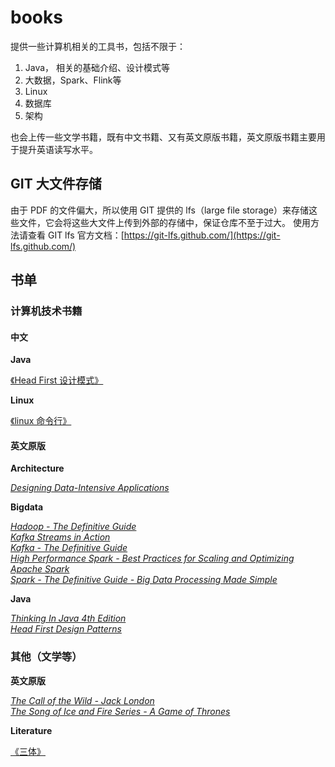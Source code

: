 # books

提供一些计算机相关的工具书，包括不限于：

1. Java， 相关的基础介绍、设计模式等
2. 大数据，Spark、Flink等
3. Linux
4. 数据库
6. 架构

也会上传一些文学书籍，既有中文书籍、又有英文原版书籍，英文原版书籍主要用于提升英语读写水平。


## GIT 大文件存储

由于 PDF 的文件偏大，所以使用 GIT 提供的 lfs（large file storage）来存储这些文件，它会将这些大文件上传到外部的存储中，保证仓库不至于过大。
使用方法请查看 GIT lfs 官方文档：[https://git-lfs.github.com/](https://git-lfs.github.com/)

## 书单

### 计算机技术书籍

#### 中文

**Java**  

[《Head First 设计模式》](https://github.com/RollsBean/books/blob/master/book/technology/java/design-pattern/Head%20First%E8%AE%BE%E8%AE%A1%E6%A8%A1%E5%BC%8F.pdf)  

**Linux**  

[《linux 命令行》](https://github.com/RollsBean/books/blob/master/book/technology/linux/linux%20%E5%91%BD%E4%BB%A4%E8%A1%8C.pdf)  


#### 英文原版

**Architecture**  

[_Designing Data-Intensive Applications_](https://github.com/RollsBean/books/blob/master/book-en/technology/architecture/Designing%20Data-Intensive%20Applications_%20The%20Big%20Ideas%20Behind%20Reliable%2C%20Scalable%2C%20and%20Maintainable%20Systems%20(%20PDFDrive%20).pdf)

**Bigdata**  

[_Hadoop - The Definitive Guide_](https://github.com/RollsBean/books/blob/master/book-en/technology/bigdata/hadoop/Hadoop_%20The%20Definitive%20Guide%20(%20PDFDrive%20).pdf)  
[_Kafka Streams in Action_](https://github.com/RollsBean/books/blob/master/book-en/technology/bigdata/kafka/Kafka%20Streams%20in%20Action_%20Real-time%20apps%20and%20microservices%20with%20the%20Kafka%20Streaming%20API%20(%20PDFDrive%20).pdf)  
[_Kafka - The Definitive Guide_](https://github.com/RollsBean/books/blob/master/book-en/technology/bigdata/kafka/Kafka_%20The%20Definitive%20Guide_%20Real-Time%20Data%20and%20Stream%20Processing%20at%20Scale%20(%20PDFDrive%20).pdf)  
[_High Performance Spark - Best Practices for Scaling and Optimizing Apache Spark_](https://github.com/RollsBean/books/blob/master/book-en/technology/bigdata/spark/High%20Performance%20Spark_%20Best%20Practices%20for%20Scaling%20and%20Optimizing%20Apache%20Spark%20(%20PDFDrive%20).pdf)  
[_Spark - The Definitive Guide - Big Data Processing Made Simple_](https://github.com/RollsBean/books/blob/master/book-en/technology/bigdata/spark/Spark_%20The%20Definitive%20Guide_%20Big%20Data%20Processing%20Made%20Simple%20(%20PDFDrive%20).pdf)

**Java**  

[_Thinking In Java 4th Edition_](https://github.com/RollsBean/books/blob/master/book-en/technology/java/Thinking%20In%20Java%204th%20Edition%20(%20PDFDrive%20).pdf)  
[_Head First Design Patterns_](https://github.com/RollsBean/books/blob/master/book-en/technology/java/design-pattern/Head%20First%20Design%20Patterns%20(%20PDFDrive%20).pdf)

### 其他（文学等）

**英文原版**  

[_The Call of the Wild - Jack London_](https://github.com/RollsBean/books/blob/master/book-en/literature/The%20Call%20of%20the%20Wild%2C%20White%20Fan%20-%20Jack%20London.pdf%20(%20PDFDrive%20).pdf)  
[_The Song of Ice and Fire Series - A Game of Thrones_](https://github.com/RollsBean/books/blob/master/book-en/literature/The%20Song%20of%20Ice%20and%20Fire%20Series_%20A%20Game%20of%20Thrones,%20A%20Clash%20of%20Kings,%20A%20Storm%20of%20Swords,%20and%20A%20Feast%20for%20Crows.pdf)  

**Literature**  

[《三体》](https://github.com/RollsBean/books/blob/master/book/literature/%E4%B8%89%E4%BD%93.txt)